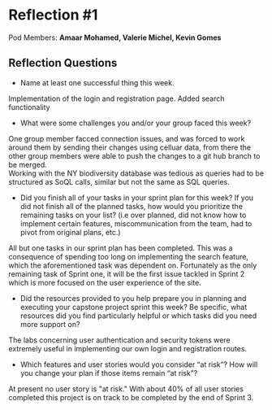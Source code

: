 # Reflection #1

Pod Members: **Amaar Mohamed, Valerie Michel, Kevin Gomes**

## Reflection Questions

* Name at least one successful thing this week.

 Implementation of the login and registration page. 
 Added search functionality

* What were some challenges you and/or your group faced this week?

One group member facced connection issues, and was forced to work around them by sending their changes using celluar data, from there the other group members were able to push the changes to a git hub branch to be merged.  
Working with the NY biodiversity database was tedious as queries had to be structured as SoQL calls, similar but not the same as SQL queries.

* Did you finish all of your tasks in your sprint plan for this week? If you did not finish all of the planned tasks, how would you prioritize the remaining tasks on your list?  (i.e over planned, did not know how to implement certain features, miscommunication from the team, had to pivot from original plans, etc.)

 All but one tasks in our sprint plan has been completed. This was a consequence of spending too long on implementing the search feature, which the aforementioned task was dependent on. Fortunately as the only remaining task of Sprint one, it will be the first issue tackled in Sprint 2 which is more focused on the user experience of the site.

* Did the resources provided to you help prepare you in planning and executing your capstone project sprint this week? Be specific, what resources did you find particularly helpful or which tasks did you need more support on?

 The labs concerning user authentication and security tokens were extremely useful in implementing our own login and registration routes.

* Which features and user stories would you consider “at risk”? How will you change your plan if those items remain “at risk”?

 At present no user story is "at risk." With about 40% of all user stories completed this project is on track to be completed by the end of Sprint 3. 
